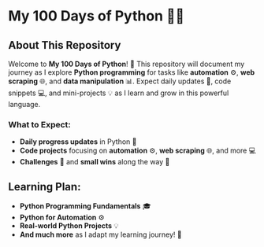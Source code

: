 # My 100 Days of Python 🐍🚀

## About This Repository  
Welcome to **My 100 Days of Python**! 🚀 This repository will document my journey as I explore **Python programming** for tasks like **automation** ⚙️, **web scraping** 🌐, and **data manipulation** 📊. Expect daily updates 📝, code snippets 💻, and mini-projects 💡 as I learn and grow in this powerful language.

### What to Expect:
- **Daily progress updates** in Python 📝
- **Code projects** focusing on **automation** ⚙️, **web scraping** 🌐, and more 💻
- **Challenges** 💪 and **small wins** along the way 🎉

## Learning Plan:
- **Python Programming Fundamentals** 🎓
- **Python for Automation** ⚙️
- **Real-world Python Projects** 💡
- **And much more** as I adapt my learning journey! 🌱

